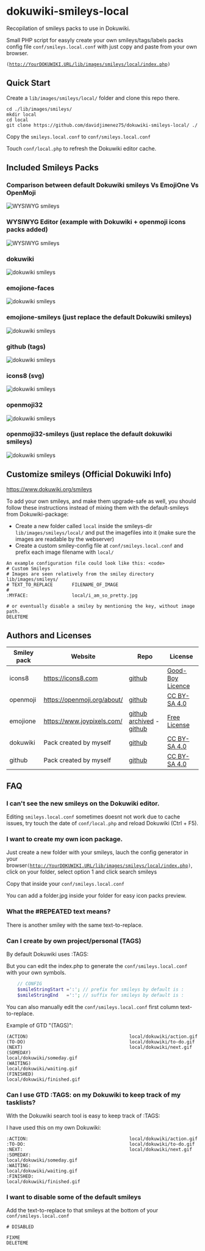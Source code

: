 # dokuwiki-smileys-local

Recopilation of smileys packs to use in Dokuwiki.

Small PHP script for easyly create your own smileys/tags/labels packs config file <code>conf/smileys.local.conf</code> with just copy and paste from your own browser.

<code>(http://YourDOKUWIKI.URL/lib/images/smileys/local/index.php)</code>

## Quick Start

Create a <code>lib/images/smileys/local/</code> folder and clone this repo there.

```
cd ./lib/images/smileys/
mkdir local
cd local
git clone https://github.com/davidjimenez75/dokuwiki-smileys-local/ ./
```

Copy the <code>smileys.local.conf</code> to <code>conf/smileys.local.conf</code>

Touch <code>conf/local.php</code> to refresh the Dokuwiki editor cache.



## Included Smileys Packs

### Comparison between default Dokuwiki smileys Vs EmojiOne Vs OpenMoji

![WYSIWYG smileys](https://raw.githubusercontent.com/davidjimenez75/dokuwiki-smileys-local/master/smileys_comparison.jpg)


### WYSIWYG Editor (example with Dokuwiki + openmoji icons packs added)

![WYSIWYG smileys](https://raw.githubusercontent.com/davidjimenez75/dokuwiki-smileys-local/master/folder.jpg)

### dokuwiki

![dokuwiki smileys](https://raw.githubusercontent.com/davidjimenez75/dokuwiki-smileys-local/master/dokuwiki-tags-en/folder.jpg)

### emojione-faces

![dokuwiki smileys](https://raw.githubusercontent.com/davidjimenez75/dokuwiki-smileys-local/master/emojione-faces/folder.jpg)

### emojione-smileys (just replace the default Dokuwiki smileys)

![dokuwiki smileys](https://raw.githubusercontent.com/davidjimenez75/dokuwiki-smileys-local/master/emojione-smileys/folder.jpg)

### github (tags)

![dokuwiki smileys](https://raw.githubusercontent.com/davidjimenez75/dokuwiki-smileys-local/master/github-tags-en/folder.jpg)

### icons8 (svg)

![dokuwiki smileys](https://raw.githubusercontent.com/davidjimenez75/dokuwiki-smileys-local/master/icons8/folder.jpg)

### openmoji32

![dokuwiki smileys](https://raw.githubusercontent.com/davidjimenez75/dokuwiki-smileys-local/master/openmoji32-faces/folder.jpg)

### openmoji32-smileys (just replace the default dokuwiki smileys)

![dokuwiki smileys](https://raw.githubusercontent.com/davidjimenez75/dokuwiki-smileys-local/master/openmoji32-smileys/folder.jpg)



## Customize smileys (Official Dokuwiki Info)

https://www.dokuwiki.org/smileys

To add your own smileys, and make them upgrade-safe as well, you should follow these instructions instead of mixing them with the default-smileys from Dokuwiki-package:

  - Create a new folder called <code>local</code> inside the smileys-dir <code>lib/images/smileys/local/</code> and put the imagefiles into it (make sure the images are readable by the webserver)
  - Create a custom smiley-config file at <code>conf/smileys.local.conf</code> and prefix each image filename with <code>local/</code>

```
An example configuration file could look like this: <code>
# Custom Smileys
# Images are seen relatively from the smiley directory lib/images/smileys/
# TEXT_TO_REPLACE       FILENAME_OF_IMAGE
#
:MYFACE:                local/i_am_so_pretty.jpg

# or eventually disable a smiley by mentioning the key, without image path.
DELETEME
```


## Authors and Licenses

| Smiley pack   | Website | Repo | License |
| ------------- | ------- | ---- | ------- |
|icons8    | https://icons8.com           | [github](https://github.com/icons8/flat-color-icons)     | [Good-Boy Licence](https://icons8.com/good-boy-license/) |
|openmoji  | https://openmoji.org/about/  | [github](https://github.com/hfg-gmuend/openmoji)         | [CC BY-SA 4.0](https://creativecommons.org/licenses/by-sa/4.0/) |
|emojione  | https://www.joypixels.com/   | [github archived](https://github.com/joypixels/emojione) - [github](https://github.com/joypixels/emoji-toolkit) | [Free License](https://www.emojione.com/licenses/free) |
|dokuwiki  | Pack created by myself       | [github](https://github.com/davidjimenez75/dokuwiki-smileys-local/) | [CC BY-SA 4.0](https://creativecommons.org/licenses/by-sa/4.0/) |
|github    | Pack created by myself       | [github](https://github.com/davidjimenez75/dokuwiki-smileys-local/) | [CC BY-SA 4.0](https://creativecommons.org/licenses/by-sa/4.0/) |



## FAQ

### I can't see the new smileys on the Dokuwiki editor.

Editing <code>smileys.local.conf</code> sometimes doesnt not work due to cache issues, try touch the date of <code>conf/local.php</code> and reload Dokuwiki (Ctrl + F5).


### I want to create my own icon package.

Just create a new folder with your smileys, lauch the config generator in your browser<code>(http://YourDOKUWIKI.URL/lib/images/smileys/local/index.php)</code>, click on your folder, select option 1 and click search smileys

Copy that inside your <code>conf/smileys.local.conf</code>

You can add a folder.jpg inside your folder for easy icon packs preview.


### What the #REPEATED text means?

There is another smiley with the same text-to-replace.


### Can I create by own project/personal (TAGS)

By default Dokuwiki uses :TAGS:

But you can edit the index.php to generate the <code>conf/smileys.local.conf</code> with your own symbols.

```php
    // CONFIG 
    $smileStringStart =':'; // prefix for smileys by default is :
    $smileStringEnd   =':'; // suffix for smileys by default is :
```
You can also manually edit the <code>conf/smileys.local.conf</code> first column text-to-replace. 

Example of GTD "(TAGS)":

```
(ACTION)                                     local/dokuwiki/action.gif    
(TO-DO)                                      local/dokuwiki/to-do.gif     
(NEXT)                                       local/dokuwiki/next.gif    
(SOMEDAY)                                    local/dokuwiki/someday.gif     
(WAITING)                                    local/dokuwiki/waiting.gif 
(FINISHED)                                   local/dokuwiki/finished.gif   
```


### Can I use GTD :TAGS: on my Dokuwiki to keep track of my tasklists?

With the Dokuwiki search tool is easy to keep track of :TAGS:

I have used this on my own Dokuwiki:

```
:ACTION:                                     local/dokuwiki/action.gif    
:TO-DO:                                      local/dokuwiki/to-do.gif     
:NEXT:                                       local/dokuwiki/next.gif    
:SOMEDAY:                                    local/dokuwiki/someday.gif     
:WAITING:                                    local/dokuwiki/waiting.gif 
:FINISHED:                                   local/dokuwiki/finished.gif   
```

### I want to disable some of the default smileys

Add the text-to-replace to that smileys at the bottom of your  <code>conf/smileys.local.conf</code>

```
# DISABLED
 
FIXME
DELETEME
```


